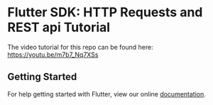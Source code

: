 # Flutter SDK: HTTP Requests and REST api Tutorial
The video tutorial for this repo can be found here: https://youtu.be/m7b7_Nq7XSs

## Getting Started

For help getting started with Flutter, view our online
[documentation](http://flutter.io/).
